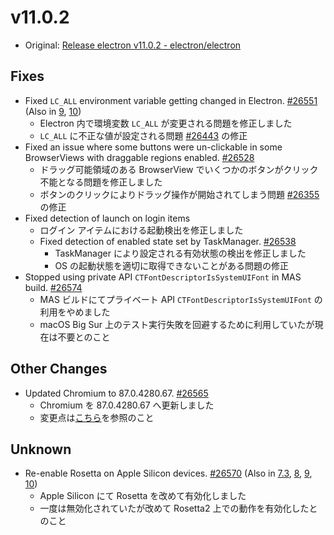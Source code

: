 # v11.0.2

- Original: [Release electron v11.0.2 - electron/electron](https://github.com/electron/electron/releases/tag/v11.0.2)

## Fixes

- Fixed `LC_ALL` environment variable getting changed in Electron. [#26551](https://github.com/electron/electron/pull/26551) (Also in [9](https://github.com/electron/electron/pull/26508), [10](https://github.com/electron/electron/pull/26550))
  - Electron 内で環境変数 `LC_ALL` が変更される問題を修正しました
  - `LC_ALL` に不正な値が設定される問題 [#26443](https://github.com/electron/electron/issues/26443) の修正
- Fixed an issue where some buttons were un-clickable in some BrowserViews with draggable regions enabled. [#26528](https://github.com/electron/electron/pull/26528)
  - ドラッグ可能領域のある BrowserView でいくつかのボタンがクリック不能となる問題を修正しました
  - ボタンのクリックによりドラッグ操作が開始されてしまう問題 [#26355](https://github.com/electron/electron/issues/26355) の修正
- Fixed detection of launch on login items
  - ログイン アイテムにおける起動検出を修正しました
  - Fixed detection of enabled state set by TaskManager. [#26538](https://github.com/electron/electron/pull/26538)
    - TaskManager により設定される有効状態の検出を修正しました
    - OS の起動状態を適切に取得できないことがある問題の修正
- Stopped using private API `CTFontDescriptorIsSystemUIFont` in MAS build. [#26574](https://github.com/electron/electron/pull/26574)
  - MAS ビルドにてプライベート API `CTFontDescriptorIsSystemUIFont` の利用をやめました
  - macOS Big Sur 上のテスト実行失敗を回避するために利用していたが現在は不要とのこと

## Other Changes

- Updated Chromium to 87.0.4280.67. [#26565](https://github.com/electron/electron/pull/26565)
  - Chromium を 87.0.4280.67 へ更新しました
  - 変更点は[こちら](https://chromium.googlesource.com/chromium/src/+log/87.0.4280.63..87.0.4280.67?n=10000&pretty=fuller)を参照のこと

## Unknown

- Re-enable Rosetta on Apple Silicon devices. [#26570](https://github.com/electron/electron/pull/26570) (Also in [7.3](https://github.com/electron/electron/pull/26571), [8](https://github.com/electron/electron/pull/26573), [9](https://github.com/electron/electron/pull/26572), [10](https://github.com/electron/electron/pull/26569))
  - Apple Silicon にて Rosetta を改めて有効化しました
  - 一度は無効化されていたが改めて Rosetta2 上での動作を有効化したとのこと
